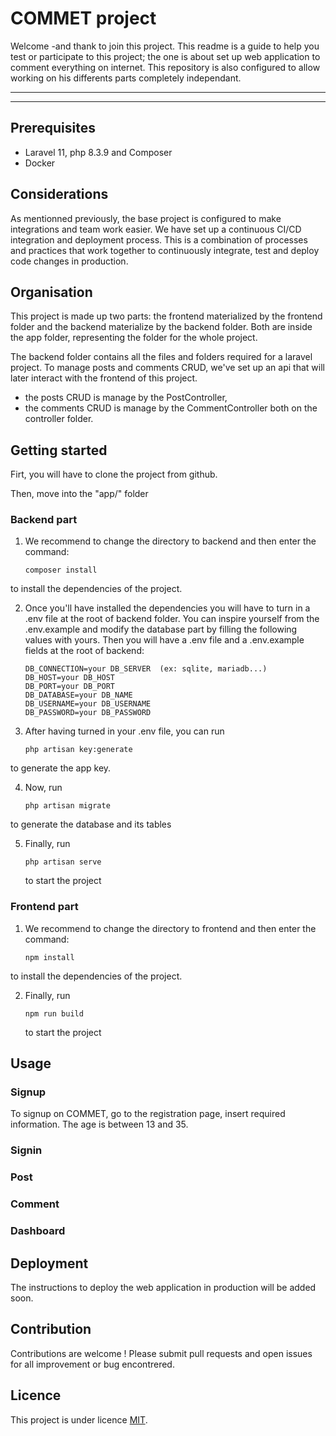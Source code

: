 # COMMET project
Welcome -and thank to join this project. This readme is a guide to help you test or participate to this project; the one is about set up  web application to comment everything on internet. This repository is also configured to allow working on his differents parts completely independant.
***
***
## Prerequisites
-   Laravel 11, php 8.3.9 and Composer
-   Docker 

## Considerations
As mentionned previously, the base project is configured to make integrations and team work easier. We have set up a continuous CI/CD integration and deployment process. This is a combination of processes and practices that work together to continuously integrate, test and deploy code changes in production. 

## Organisation 
This project is made up two parts: the frontend materialized by the frontend folder and the backend materialize by the backend folder. Both are inside the app folder, representing the folder for the whole project. 

The backend folder contains all the files and folders required for a laravel project. 
To manage posts and comments CRUD, we've set up an api that will later interact with the frontend of this project.
- the posts CRUD is manage by the PostController,
- the comments CRUD is manage by the CommentController both on the controller folder.


## Getting started 
Firt, you will have to clone the project from github.

Then, move into the "app/" folder
### Backend part

1) We recommend to change the directory to backend and then enter the command:
    ```
    composer install
    ```
to install the dependencies of the project.

2) Once you'll have installed the dependencies you will have to turn in a .env file at the root of backend folder. You can inspire yourself from the .env.example and modify the database part by filling the following values with yours. Then you will have a .env file and a .env.example fields at the root of backend:

    ```
    DB_CONNECTION=your DB_SERVER  (ex: sqlite, mariadb...)
    DB_HOST=your DB_HOST
    DB_PORT=your DB_PORT
    DB_DATABASE=your DB_NAME
    DB_USERNAME=your DB_USERNAME
    DB_PASSWORD=your DB_PASSWORD

    ```


3) After having turned in your .env file, you can run 
    ```
    php artisan key:generate

    ```
to generate the app key.

4) Now, run  
    ```
    php artisan migrate 

    ```
to generate the database and its tables

5) Finally, run  
    ```
    php artisan serve 

    ```
    to start the project


### Frontend part

1) We recommend to change the directory to frontend and then enter the command:
    ```
    npm install
    
    ```
to install the dependencies of the project.

2) Finally, run  
    ```
    npm run build 

    ```
    to start the project

## Usage

### Signup

To signup on COMMET, go to the registration page, insert required information. The age is between 13 and 35.
### Signin
### Post
### Comment
### Dashboard

## Deployment

The instructions to deploy the web application in production will be added soon.

## Contribution

Contributions are welcome ! Please submit pull requests and open issues for all improvement or bug encontrered.

## Licence

This project is under licence [MIT](LICENSE).

